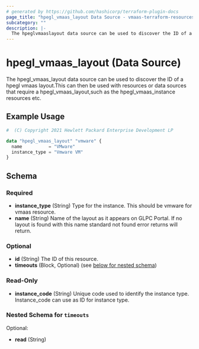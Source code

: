 ```yaml
---
# generated by https://github.com/hashicorp/terraform-plugin-docs
page_title: "hpegl_vmaas_layout Data Source - vmaas-terraform-resources"
subcategory: ""
description: |-
  The hpeglvmaaslayout data source can be used to discover the ID of a hpegl vmaas layout.This can then be used with resources or data sources that require a hpeglvmaaslayout,such as the hpeglvmaasinstance resources etc.
---
```


# hpegl_vmaas_layout (Data Source)

The hpegl_vmaas_layout data source can be used to discover the ID of a hpegl vmaas layout.This can then be used with resources or data sources that require a hpegl_vmaas_layout,such as the hpegl_vmaas_instance resources etc.

## Example Usage

```terraform
#  (C) Copyright 2021 Hewlett Packard Enterprise Development LP

data "hpegl_vmaas_layout" "vmware" {
  name          = "VMware"
  instance_type = "Vmware VM"
}
```

<!-- schema generated by tfplugindocs -->
## Schema

### Required

- **instance_type** (String) Type for the instance. This should be vmware for vmaas resource.
- **name** (String) Name of the layout as it appears on GLPC Portal. If no layout is found with this name standard not found error returns will return.

### Optional

- **id** (String) The ID of this resource.
- **timeouts** (Block, Optional) (see [below for nested schema](#nestedblock--timeouts))

### Read-Only

- **instance_code** (String) Unique code used to identify the instance type. Instance_code can use as ID for instance type.

<a id="nestedblock--timeouts"></a>
### Nested Schema for `timeouts`

Optional:

- **read** (String)


